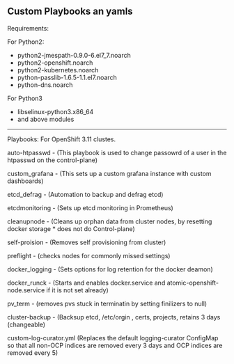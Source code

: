 Custom Playbooks an yamls
---
Requirements:  

For Python2:  
 - python2-jmespath-0.9.0-6.el7_7.noarch  
 - python2-openshift.noarch  
 - python2-kubernetes.noarch
 - python-passlib-1.6.5-1.1.el7.noarch
 - python-dns.noarch

For Python3
 - libselinux-python3.x86_64
 - and above modules

---
Playbooks:  For OpenShift 3.11 clustes.  
  
auto-htpasswd - (This playbook is used to change passowrd of a user in the htpasswd on the control-plane)
  
custom_grafana - (This sets up a custom grafana instance with custom dashboards)  
  
etcd_defrag - (Automation to backup and defrag etcd)  
  
etcdmonitoring - (Sets up etcd monitoring in Prometheus)  
  
cleanupnode - (Cleans up orphan data from cluster nodes, by resetting docker storage * does not do Control-plane)  
  
self-proision - (Removes self provisioning from cluster)

preflight - (checks nodes for commonly missed settings)

docker_logging - (Sets options for log retention for the docker deamon)

docker_runck - (Starts and enables docker.service and atomic-openshift-node.service if it is not set already) 

pv_term - (removes pvs stuck in terminatin by setting finilizers to null)

cluster-backup - (Backsup etcd, /etc/orgin , certs, projects, retains 3 days (changeable)

custom-log-curator.yml (Replaces the default logging-curator ConfigMap so that all non-OCP indices are removed every 3 days and OCP indices are removed every 5) 
